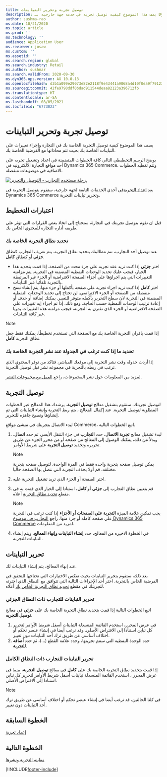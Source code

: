 ```yaml
---
title: توصيل تجربة وتحرير التباينات
description: يصف هذا الموضوع كيفيه توصيل تجربه في خدمه جهة خارجيه بـ Dynamics 365 Commerce، وكيفيه تحرير التباينات للتجربة.
author: sushma-rao
ms.date: 10/21/2020
ms.topic: article
ms.prod: ''
ms.technology: ''
audience: Application User
ms.reviewer: josaw
ms.custom: ''
ms.assetid: ''
ms.search.region: global
ms.search.industry: Retail
ms.author: sushmar
ms.search.validFrom: 2020-09-30
ms.dyn365.ops.version: AX 10.0.13
ms.openlocfilehash: d3b1a099e29073e82e2118f9e43441a9068a4d10f0ea9f79123b97d2b7d5c419
ms.sourcegitcommit: 42fe9790ddf0bdad911544deaa82123a396712fb
ms.translationtype: HT
ms.contentlocale: ar-SA
ms.lasthandoff: 08/05/2021
ms.locfileid: "6773023"
---
```

# <a name="connect-an-experiment-and-edit-variations"></a>توصيل تجربة وتحرير التباينات

يصف هذا الموضوع كيفية توصيل التجربة الخاصة بك في التجارة وإجراء تغييرات على التباينات الخاصة بك بحيث تتم محاذاتها مع الفرضية الخاصة بك. 

يوضح الرسم التخطيطي التالي كافة الخطوات المتضمنة في اعداد وتشغيل تجربه علي أحد مواقع التجارة الالكترونيه في Dynamics 365 Commerce. وتتم تغطيه الخطوات الاضافيه في موضوعات منفصلة.

[ ![رحلة مستخدم التجارب - التوصيل والتحرير.](./media/experimentation_connect_edit.svg) ](./media/experimentation_connect_edit.svg#lightbox)

بعد [اعداد التجربة](experimentation-setup.md)في أحدي الخدمات التابعة لجهة خارجية، ستقوم بتوصيل التجربة في Dynamics 365 Commerce وتحرير تباينات التجربة.

## <a name="planning-considerations"></a>اعتبارات التخطيط

قبل ان تقوم بتوصيل تجربتك في التجارة، ستحتاج إلى اتخاذ بعض القرارات التي تؤثر علي طريقه أداره التجارة للمحتوي الخاص بك.

### <a name="determine-the-scope-of-your-experiment"></a>تحديد نطاق التجربة الخاصة بك
عند توصيل أحد التجارب، تتم مطالبتك بتحديد نطاق التجربة. يتم تعريف التجارب كنطاق **جزئي** أو كنطاق **كامل**.
- اختر **جزئي** إذا كنت تريد عقد تجربه علي جزء محدد من الصفحة. إذا قمت بتحديد هذا الخيار، فيجب عليك تحديد الوحدات النمطية المضمنة في التجربة. يتم مزامنة التغييرات التي يتم اجراؤها علي أجزاء الصفحة الافتراضية أو الجزء غير المرتبطة بالتجربة تلقائيا عبر التباينات.
- اختر **كامل** إذا كنت تريد اجراء تجربه علي صفحه بأكملها أو جزء منها. يتم إنشاء نسخ منفصلة من الصفحة أو الجزء الافتراضي. لن تحتاج إلى تحديد الوحدات النمطية المضمنة في التجربة لان سطح التحرير بأكمله متوفر للتغيير. يمكنك إضافة أو حذف أو إعادة ترتيب الوحدات النمطية حسب الحاجة. ومع ذلك، إذا تم اجراء إيه تغييرات علي الصفحة الافتراضية أو الجزء الذي تقترن به التجربة، فيجب مزامنة هذه التغييرات يدويا عبر كافة التباينات.

<!-- not to editors, we're adding an image here to illustrate the difference. it will help.) -->

> [!NOTE]
> إذا قمت باقران التجربة الخاصة بك مع الصفحة التي تستخدم تخطيطًا، يمكنك فقط جعل نطاق التجربة **كامل**.

### <a name="decide-if-you-want-to-schedule-when-your-experiment-is-published"></a>تحديد ما إذا كنت ترغب في الجدولة عند نشر التجربة الخاصة بك
إذا أردت جدوله وقت نشر التجربة إلى موقعك المباشر، فتاكد من توفر المحتوي الذي ترغب في ربطه بالتجربة في مجموعه نشر *قبل* توصيل التجربة. 

لمزيد من المعلومات حول نشر المجموعات، راجع [العمل مع مجموعات النشر](publish-groups.md).


## <a name="connect-your-experiment"></a>توصيل التجربة
لتوصيل تجربتك، ستقوم بتشغيل معالج **توصيل التجربة**. يرشدك هذا المعالج عبر الخطوات المطلوبة لتوصيل التجربة. عند إكمال المعالج ، يتم ربط التجربة وإنشاء التباينات التي تم إنشاؤها وتصبح جاهزه للتحرير.

لبدء الاتصال بتجربتك في منشئ مواقع Commerce، اتبع الخطوات التالية.

1. لبدء تشغيل معالج **تجربة الاتصال**، حدد **التجارب** في جزء التنقل الأيسر، ثم حدد **اتصال**. وبدلاً من ذلك، يمكنك الوصول إلى المعالج من صفحة أو من محرر الجزء عن طريق تحريره وتحديد **توصيل التجربة** على شريط الأوامر.

    > [!NOTE]
    > يمكن توصيل صفحه بتجربة واحده فقط في المرة الواحدة. لتوصيل صفحه بتجربة مختلفه، قم أولا بحذف التجربة التي تتصل بها الصفحة حاليا.

1. اختر الصفحة أو الجزء الذي تريد تشغيل التجربة عليه.
1. قم بتعيين نطاق التجارب إلى **جزئي** أو **كامل**، استنادا إلى الخيار الذي قمت به في مقطع [تحديد نطاق التجربة](#determine-the-scope-of-your-experiment) أعلاه.
    > [!NOTE]
    > يجب تمكين علامة الميزة **التجربة علي الصفحات أو الأجزاء** إذا كنت ترغب في التجربة علي صفحه كامله أو جزء منها. راجع [التجارب في موضوع Dynamics 365 Commerce](experimentation-overview.md) لمزيد من المعلومات.
    
1. في الخطوة الاخيره من المعالج، حدد **إنشاء التباينات وإنهاء المعالج**. ويتم إنشاء التباينات للتجربة. 

## <a name="edit-your-variations"></a>تحرير التباينات
عند إنهاء المعالج، يتم إنشاء التباينات لك. 

بعد ذلك، ستقوم بتحرير التباينات بحيث تعكس الاختيارات التي تحتاجها للتحقق في الفرضية الخاص بالتجربة. اختر أحد الإجراءات التالية التي تتوافق مع النطاق الذي اخترته لتجربتك في مقطع [تحديد نطاق التجربة الخاص بك](#determine-the-scope-of-your-experiment) أعلاه.

### <a name="edit-variations-for-experiments-with-partial-scope"></a>تحرير التباينات للتجارب ذات النطاق الجزئي
اتبع الخطوات التالية إذا قمت بتحديد نطاق التجربة الخاصة بك على **جزئي** في معالج **توصيل التجربه**.

1. في عرض المحرر، استخدم القائمة المنسدلة التباينات أسفل شريط الأوامر لتحرير كل تباين استنادا إلى الافتراض الأصلي. وقد ترغب أيضا في إنشاء عنصر تحكم أو اختلاف أساسي عن طريق ترك أحد التباينات دون تغيير.
1. حدد الوحدة النمطية التي ستتم تجربتها، وحدد علامة القطع (...)، ثم حدد **أضافه للتجربة**.

### <a name="edit-variations-for-experiments-with-entire-scope"></a>تحرير التباينات للتجارب ذات النطاق الكامل
إذا قمت بتحديد نطاق التجربة الخاصة بك على **كامل** في معالج **توصيل التجربة**، بينما في عرض المحرر ، استخدم القائمة المنسدلة تباينات أسفل شريط الأوامر لتحرير كل تباين استنادا إلى الافتراض الأصلي. 

> [!NOTE]
> في كلتا الحالتين، قد ترغب أيضا في إنشاء عنصر تحكم أو اختلاف أساسي عن طريق ترك أحد التباينات دون تغيير.

## <a name="previous-step"></a>الخطوة السابقة
[إعداد تجربة](experimentation-setup.md) 


## <a name="next-step"></a>الخطوة التالية
[معاينه التجربة ونشرها](experimentation-preview-publish.md)


[!INCLUDE[footer-include](../includes/footer-banner.md)]
